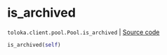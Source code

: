 # is_archived
`toloka.client.pool.Pool.is_archived` | [Source code](https://github.com/Toloka/toloka-kit/blob/v1.1.1/src/client/pool/__init__.py#L254)

```python
is_archived(self)
```

